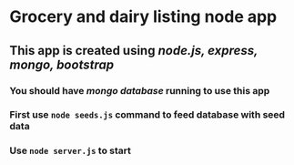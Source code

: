 # Grocery and dairy listing node app

## This app is created using _node.js, express, mongo, bootstrap_

### You should have _mongo database_ running to use this app

### First use `node seeds.js` command to feed database with seed data

### Use `node server.js` to start
